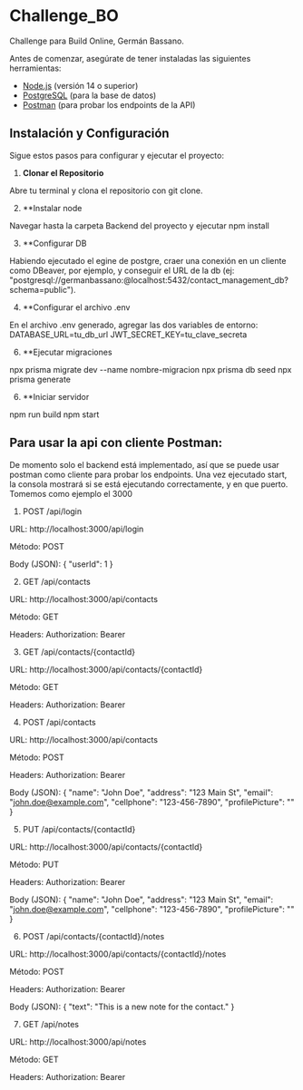 # Challenge_BO
Challenge para Build Online, Germán Bassano.

Antes de comenzar, asegúrate de tener instaladas las siguientes herramientas:
- [Node.js](https://nodejs.org/) (versión 14 o superior)
- [PostgreSQL](https://www.postgresql.org/) (para la base de datos)
- [Postman](https://www.postman.com/) (para probar los endpoints de la API)

## Instalación y Configuración

Sigue estos pasos para configurar y ejecutar el proyecto:

1. **Clonar el Repositorio**

Abre tu terminal y clona el repositorio con git clone.

2. **Instalar node

Navegar hasta la carpeta Backend del proyecto y ejecutar npm install

3. **Configurar DB

Habiendo ejecutado el egine de postgre, craer una conexión en un cliente como DBeaver, por ejemplo, y conseguir el URL de la db (ej:  "postgresql://germanbassano:@localhost:5432/contact_management_db?schema=public").

4. **Configurar el archivo .env

En el archivo .env generado, agregar las dos variables de entorno:
DATABASE_URL=tu_db_url
JWT_SECRET_KEY=tu_clave_secreta

6. **Ejecutar migraciones

npx prisma migrate dev --name nombre-migracion
npx prisma db seed
npx prisma generate

6. **Iniciar servidor

npm run build
npm start

## Para usar la api con cliente Postman:

De momento solo el backend está implementado, así que se puede usar postman como cliente para probar los endpoints.
Una vez ejecutado start, la consola mostrará si se está ejecutando correctamente, y en que puerto. Tomemos como ejemplo el 3000

1. POST /api/login

URL: http://localhost:3000/api/login

Método: POST

Body (JSON): 
{
  "userId": 1
}

2. GET /api/contacts

URL: http://localhost:3000/api/contacts

Método: GET

Headers: Authorization: Bearer <token-generado-con-login>

3. GET /api/contacts/{contactId}

URL: http://localhost:3000/api/contacts/{contactId}

Método: GET

Headers: Authorization: Bearer <token-generado-con-login>

4. POST /api/contacts

URL: http://localhost:3000/api/contacts

Método: POST

Headers: Authorization: Bearer <token-generado-con-login>

Body (JSON): 
{
  "name": "John Doe",
  "address": "123 Main St",
  "email": "john.doe@example.com",
  "cellphone": "123-456-7890",
  "profilePicture": ""
}

5. PUT /api/contacts/{contactId}

URL: http://localhost:3000/api/contacts/{contactId}

Método: PUT

Headers: Authorization: Bearer <token-generado-con-login>

Body (JSON): 
{
  "name": "John Doe",
  "address": "123 Main St",
  "email": "john.doe@example.com",
  "cellphone": "123-456-7890",
  "profilePicture": ""
}

6. POST /api/contacts/{contactId}/notes

URL: http://localhost:3000/api/contacts/{contactId}/notes

Método: POST

Headers: Authorization: Bearer <token-generado-con-login>

Body (JSON): 
{
  "text": "This is a new note for the contact."
}

7. GET /api/notes

URL: http://localhost:3000/api/notes

Método: GET

Headers: Authorization: Bearer <token-generado-con-login>
